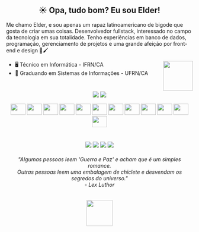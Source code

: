 <h2 align="center">
  ☀️ Opa, tudo bom? Eu sou Elder!
</h2>

<!--<img align="right" height="auto" width="300" src="https://i.pinimg.com/originals/24/41/da/2441dacfd5703b140a2816f82bd0f9c7.gif"/>-->
<span>Me chamo Elder, e sou apenas um rapaz latinoamericano de bigode que gosta de criar umas coisas. Desenvolvedor fullstack, interessado no campo da tecnologia em sua totalidade. Tenho experiências em banco de dados, programação, gerenciamento de projetos e uma grande afeição por front-end e design 👀🖌️</span>

<img align="right" height="80" width="80" src="https://i.pinimg.com/originals/03/78/f0/0378f01f2ace7b84bf01c7bb28b50df1.gif"/>
  
* 🖥️ Técnico em Informática - IFRN/CA <br>
* 💾 Graduando em Sistemas de Informações - UFRN/CA

#

<div align="center">
  <img align="center" src="https://github-readme-stats.vercel.app/api?username=veraxqy&count_private=true&show_icons=true&title_color=FFED4D&text_color=F0F6FC&icon_color=FFE88A&bg_color=0D1117&locale=pt-BR&hide_border=True&include_all_commits=True&"/>
  <img align="center" src="https://github-readme-stats.vercel.app/api/top-langs/?username=veraxqy&title_color=FFED4D&text_color=F0F6FC&icon_color=FFE88A&bg_color=0D1117&locale=pt-BR&hide_border=True&layout=compact"/>
</div>

<div align="center" style="display: inline_block"><br>
  <img height="30" width="40" src="https://cdn.jsdelivr.net/gh/devicons/devicon@latest/icons/python/python-plain.svg" />
  <img height="30" width="40" src="https://cdn.jsdelivr.net/gh/devicons/devicon@latest/icons/django/django-plain.svg" />
  <img height="30" width="40" src="https://cdn.jsdelivr.net/gh/devicons/devicon@latest/icons/html5/html5-plain.svg" />
  <img height="30" width="40" src="https://cdn.jsdelivr.net/gh/devicons/devicon@latest/icons/css3/css3-plain.svg" />
  <img height="30" width="40" src="https://cdn.jsdelivr.net/gh/devicons/devicon@latest/icons/figma/figma-original.svg" />
  <img height="30" width="40" src="https://cdn.jsdelivr.net/gh/devicons/devicon@latest/icons/photoshop/photoshop-plain.svg" />
  <img height="30" width="40" src="https://cdn.jsdelivr.net/gh/devicons/devicon@latest/icons/mysql/mysql-original.svg" />
  <img height="30" width="40" src="https://cdn.jsdelivr.net/gh/devicons/devicon@latest/icons/vscode/vscode-original.svg" />
  <img height="30" width="40" src="https://cdn.jsdelivr.net/gh/devicons/devicon@latest/icons/git/git-plain.svg" />
  <img height="30" width="40" src="https://cdn.jsdelivr.net/gh/devicons/devicon@latest/icons/c/c-plain.svg" />
  <img height="30" width="40" src="https://cdn.jsdelivr.net/gh/devicons/devicon@latest/icons/linux/linux-plain.svg" />
  <img height="30" width="40" src="https://cdn.jsdelivr.net/gh/devicons/devicon@latest/icons/trello/trello-plain.svg" />
</div>

#
<div align="center">
  <a href="mailto:veraxqy@gmail.com.br"><img src="https://img.shields.io/badge/Gmail-D14836?style=for-the-badge&logo=gmail&logoColor=white"/></a>
  <a href="https://github.com/veraxqy"><img src="https://img.shields.io/badge/GitHub-100000?style=for-the-badge&logo=github&logoColor=white"/></a>
  <a href="https://www.linkedin.com/in/veraxqy/"><img src="https://img.shields.io/badge/LinkedIn-0077B5?style=for-the-badge&logo=linkedin&logoColor=white"/></a>
  <a href="https://www.instagram.com/veraxqy.ui/"><img src="https://img.shields.io/badge/Instagram-E4405F?style=for-the-badge&logo=instagram&logoColor=white"/></a>
</div>

<div align="center">
  
  ###### "Algumas pessoas leem 'Guerra e Paz' e acham que é um simples romance. <br>Outras pessoas leem uma embalagem de chiclete e desvendam os segredos do universo." <br> - Lex Luthor
</div>

<div align="center">
  <img heigth="70" width="70" src="https://i.pinimg.com/originals/31/b5/43/31b54320ec8fa9b229c275bade869541.gif"/>
</div>
